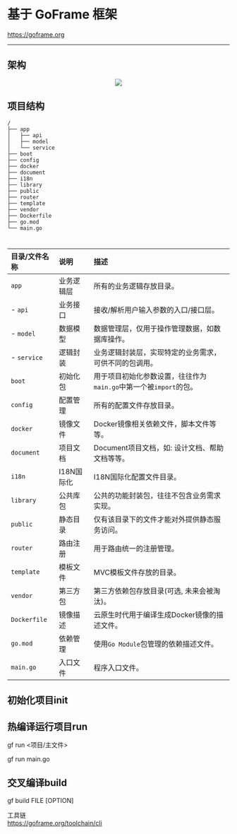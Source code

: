 # 基于 GoFrame 框架
 https://goframe.org
 ****
 ## 架构
 <div align=center>
 <img src="https://goframe.org/images/arch.png?v=12"/>
 </div>
 
 ## 项目结构
 
 ```undefined
 /
 ├── app
 │   ├── api
 │   ├── model
 │   └── service
 ├── boot
 ├── config
 ├── docker
 ├── document
 ├── i18n
 ├── library
 ├── public
 ├── router
 ├── template
 ├── vendor
 ├── Dockerfile
 ├── go.mod
 └── main.go
 ```
 #
| 目录/文件名称 | 说明       | 描述                                                         |
| :------------ | :--------- | :----------------------------------------------------------- |
| `app`         | 业务逻辑层 | 所有的业务逻辑存放目录。                                     |
| - `api`       | 业务接口   | 接收/解析用户输入参数的入口/接口层。                         |
| - `model`     | 数据模型   | 数据管理层，仅用于操作管理数据，如数据库操作。               |
| - `service`   | 逻辑封装   | 业务逻辑封装层，实现特定的业务需求，可供不同的包调用。       |
| `boot`        | 初始化包   | 用于项目初始化参数设置，往往作为`main.go`中第一个被`import`的包。 |
| `config`      | 配置管理   | 所有的配置文件存放目录。                                     |
| `docker`      | 镜像文件   | Docker镜像相关依赖文件，脚本文件等等。                       |
| `document`    | 项目文档   | Document项目文档，如: 设计文档、帮助文档等等。               |
| `i18n`        | I18N国际化 | I18N国际化配置文件目录。                                     |
| `library`     | 公共库包   | 公共的功能封装包，往往不包含业务需求实现。                   |
| `public`      | 静态目录   | 仅有该目录下的文件才能对外提供静态服务访问。                 |
| `router`      | 路由注册   | 用于路由统一的注册管理。                                     |
| `template`    | 模板文件   | MVC模板文件存放的目录。                                      |
| `vendor`      | 第三方包   | 第三方依赖包存放目录(可选, 未来会被淘汰)。                   |
| `Dockerfile`  | 镜像描述   | 云原生时代用于编译生成Docker镜像的描述文件。                 |
| `go.mod`      | 依赖管理   | 使用`Go Module`包管理的依赖描述文件。                        |
| `main.go`     | 入口文件   | 程序入口文件。                                               |

## 初始化项目init

## 热编译运行项目run
gf run <项目/主文件>  

gf run main.go

## 交叉编译build
gf build FILE [OPTION]

工具链  
https://goframe.org/toolchain/cli
